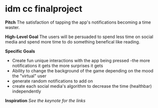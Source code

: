 # idm cc finalproject

**Pitch**
The satisfaction of tapping the app's notifications becoming a time waster.

**High-Level Goal**
The users will be persuaded to spend less time on social media and spend more time to do something benefical like reading.

**Specific Goals**
- Create fun unique interactions with the app being pressed 
-the more notifications it gets the more surprises it gets
- Ability to change the background of the game depending on the mood the "virtual" user
- generate random notifications to add on
- create each social media's algorithm to decrease the time (healthbar) independently

**Inspiration**
*See the keynote for the links*

